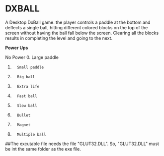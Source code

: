 # DXBALL

A Desktop DxBall game. the player controls a paddle at the bottom and deflects a single ball, hitting different colored blocks on the top of the screen without having the ball fall below the screen. Clearing all the blocks results in completing the level and going to the next.


**Power Ups**

No        Power
0.       Large paddle
1.       Small paddle
2.       Big ball
3.       Extra life
4.       Fast ball
5.       Slow ball
6.       Bullet 
7.       Magnet
8.       Multiple ball

##The excutable file needs the file "GLUT32.DLL". So, "GLUT32.DLL" must be int the same folder as the exe file.
